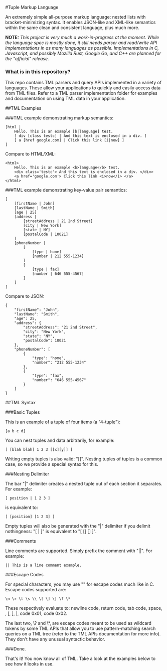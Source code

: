 #Tuple Markup Language

An extremely simple all-purpose markup language: nested lists with bracket-minimizing syntax.
It enables JSON-like and XML-like semantics within the same clean and consistent language, plus much more.

**NOTE:** _This project is very much a work-in-progress at the moment. While the language spec is mostly done, it still needs parser and read/write API implementations in as many languages as possible. Implementations in C, Javascript, and possibly Mozilla Rust, Google Go, and C++ are planned for the "official" release._

### What is in this repository?

This repo contains TML parsers and query APIs implemented in a variety of languages. These allow your applications to quickly and easily access data from TML files. Refer to a TML parser implementation folder for examples and documentation on using TML data in your application.


##TML Examples

###TML example demonstrating markup semantics:

    [html |
        Hello. This is an example [b|language] test.
    	[ div [class testc] | And this text is enclosed in a div. ]
    	[ a [href google.com] | Click this link [i|now] ]
    ]

Compare to HTML/XML:

    <html>
    	Hello. This is an example <b>language</b> test.
    	<div class='testc'> And this text is enclosed in a div. </div>
    	<a href='google.com'> Click this link <i>now</i> </a>
    </html>


###TML example demonstrating key-value pair semantics:

    [
    	[firstName | John]
    	[lastName | Smith]
    	[age | 25]
    	[address |
    		[streetAddress | 21 2nd Street]
    		[city | New York]
    		[state | NY]
    		[postalCode | 10021]
    	]
    	[phoneNumber |
    		[
    			[type | home]
    			[number | 212 555-1234]
    		]
    		[
    			[type | fax]
    			[number | 646 555-4567]
    		]
    	]
    ]

Compare to JSON:
    
    {
        "firstName": "John",
        "lastName": "Smith",
        "age": 25,
        "address": {
            "streetAddress": "21 2nd Street",
            "city": "New York",
            "state": "NY",
            "postalCode": 10021
        },
        "phoneNumber": [
            {
                "type": "home",
                "number": "212 555-1234"
            },
            {
                "type": "fax",
                "number": "646 555-4567"
            }
        ]
    }


##TML Syntax

###Basic Tuples

This is an example of a tuple of four items (a "4-tuple"):

    [a b c d]

You can nest tuples and data arbitrarily, for example:

    [ [blah blah] 1 2 3 [[x][y]] ]

Writing empty tuples is also valid: "[]". Nesting tuples of tuples is a common case, so we provide a special syntax for this.

###Nesting Delimiter

The bar "|" delimiter creates a nested tuple out of each section it separates. For example:

    [ position | 1 2 3 ]

is equivalent to:

    [ [position] [1 2 3] ]

Empty tuples will also be generated with the "|" delimiter if you delimit nothingness: "[ | ]" is equivalent to "[ [] [] ]". 


###Comments

Line comments are supported. Simply prefix the comment with "||". For example:

    || This is a line comment example.

###Escape Codes

For special characters, you may use "\" for escape codes much like in C. Escape codes supported are:

    \n \r \t \s \\ \[ \] \| \? \*

These respectively evaluate to: newline code, return code, tab code, space, \, [, ], |, code 0x01, code 0x02.

The last two, \\? and \\*, are escape codes meant to be used as wildcard tokens by some TML APIs that allow you to use pattern-matching search queries on a TML tree (refer to the TML APIs documentation for more info). They don't have any unusual syntactic behavior.

###Done.

That's it! You now know all of TML. Take a look at the examples below to see how it looks in use.

